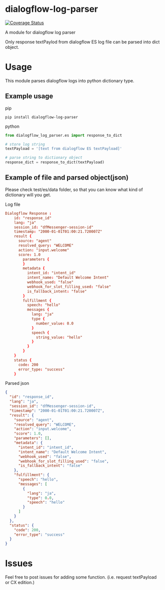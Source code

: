 # dialogflow-log-parser
[![Coverage Status](https://coveralls.io/repos/github/PeterYusuke/dialogflow-log-parser/badge.svg?branch=main)](https://coveralls.io/github/PeterYusuke/dialogflow-log-parser?branch=main)

A module for dialogflow log parser

Only response textPaylod from dialogflow ES log file can be parsed into dict object. 

# Usage 

This module parses dialogflow logs into python dictionary type.

## Example usage
pip
```
pip install dialogflow-log-parser
```

python
```python
from dialogflow_log_parser.es import response_to_dict

# store log string
textPayload = '[text from dialogflow ES textPayload]'

# parse string to dictionary object
response_dict = response_to_dict(textPayload)

```

## Example of file and parsed object(json)
Please check test/es/data folder, so that you can know what kind of dictionary will you get.

Log file
```conf
Dialogflow Response : 
    id: "response_id"
    lang: "ja"
    session_id: "dfMessenger-session-id"
    timestamp: "2000-01-01T01:00:21.720007Z"
    result {
      source: "agent"
      resolved_query: "WELCOME"
      action: "input.welcome"
      score: 1.0
        parameters {
        }
        metadata {
          intent_id: "intent_id"
          intent_name: "Default Welcome Intent"
          webhook_used: "false"
          webhook_for_slot_filling_used: "false"
          is_fallback_intent: "false"
        }
        fulfillment {
          speech: "hello"
          messages {
            lang: "ja"
            type {
              number_value: 0.0
            }
            speech {
              string_value: "hello"
            }
          }
        }
    }
    status {
      code: 200
      error_type: "success"
    }

```

Parsed json
```json
{
  "id": "response_id",
  "lang": "ja",
  "session_id": "dfMessenger-session-id",
  "timestamp": "2000-01-01T01:00:21.720007Z",
  "result": {
    "source": "agent",
    "resolved_query": "WELCOME",
    "action": "input.welcome",
    "score": 1.0,
    "parameters": [],
    "metadata": {
      "intent_id": "intent_id",
      "intent_name": "Default Welcome Intent",
      "webhook_used": "false",
      "webhook_for_slot_filling_used": "false",
      "is_fallback_intent": "false"
    },
    "fulfillment": {
      "speech": "hello",
      "messages": [
        {
          "lang": "ja",
          "type": 0.0,
          "speech": "hello"
        }
      ]
    }
  },
  "status": {
    "code": 200,
    "error_type": "success"
  }
}
```

# Issues
Feel free to post issues for adding some function. (i.e. request textPayload or CX edition.)
